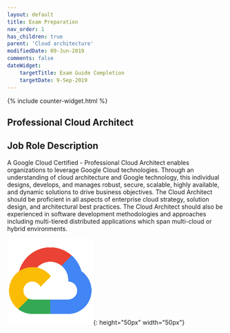 ```yaml
---
layout: default
title: Exam Preparation
nav_order: 1
has_children: true
parent: 'Cloud architecture'
modifiedDate: 09-Jun-2019
comments: false
dateWidget:
    targetTitle: Exam Guide Completion
    targetDate: 9-Sep-2019
---
```

{% include counter-widget.html %}

## Professional Cloud Architect

## Job Role Description

A Google Cloud Certified - Professional Cloud Architect enables organizations to leverage Google Cloud technologies. Through an understanding of cloud architecture and Google technology, this individual designs, develops, and manages robust, secure, scalable, highly available, and dynamic solutions to drive business objectives. The Cloud Architect should be proficient in all aspects of enterprise cloud strategy, solution design, and architectural best practices. The Cloud Architect should also be experienced in software development methodologies and approaches including multi-tiered distributed applications which span multi-cloud or hybrid environments.

![Google Cloud](/assets/images/gcp-icon-min.png){: height="50px" width="50px"}
